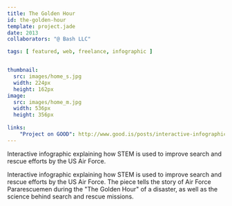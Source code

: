 ```yaml
---
title: The Golden Hour
id: the-golden-hour
template: project.jade
date: 2013
collaborators: "@ Bash LLC"

tags: [ featured, web, freelance, infographic ]


thumbnail:
  src: images/home_s.jpg
  width: 224px
  height: 162px
image:
  src: images/home_m.jpg
  width: 536px
  height: 356px
  
links:
    "Project on GOOD": http://www.good.is/posts/interactive-infographic-using-stem-to-improve-search-and-rescue
---
```



Interactive infographic explaining how STEM is used to improve search and rescue efforts by the US Air Force.

Interactive infographic explaining how STEM is used to improve search and rescue efforts by the US Air Force. The piece tells the story of Air Force Pararescuemen during the "The Golden Hour" of a disaster, as well as the science behind search and rescue missions.